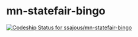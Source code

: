 mn-statefair-bingo
==================

[ ![Codeship Status for ssajous/mn-statefair-bingo](https://codeship.com/projects/e46c5610-49cf-0132-e0ce-3a47b25aadbc/status)](https://codeship.com/projects/46181)
